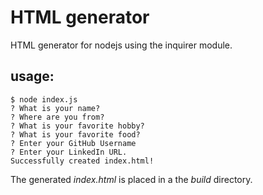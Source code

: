 # HTML generator 

HTML generator for nodejs using the inquirer module.

## usage:
```
$ node index.js
? What is your name? 
? Where are you from?
? What is your favorite hobby? 
? What is your favorite food? 
? Enter your GitHub Username 
? Enter your LinkedIn URL. 
Successfully created index.html!
```
The generated *index.html* is placed in a the *build* directory.
